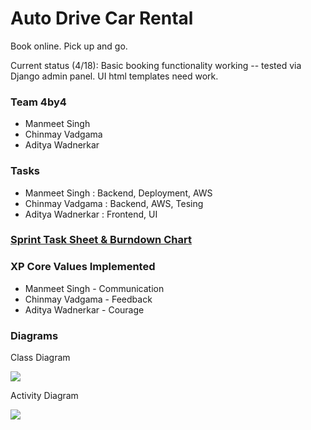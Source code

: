 # Auto Drive Car Rental
Book online. Pick up and go.

Current status (4/18):
Basic booking functionality working -- tested via Django admin panel.
UI html templates need work.

### Team 4by4
- Manmeet Singh
- Chinmay Vadgama
- Aditya Wadnerkar

### Tasks
- Manmeet Singh : Backend, Deployment, AWS
- Chinmay Vadgama : Backend, AWS, Tesing
- Aditya Wadnerkar : Frontend, UI

### [Sprint Task Sheet & Burndown Chart](https://docs.google.com/spreadsheets/d/1DH1Z07WLQ1PDeq4QQ1sFMy06S8JJzKAYJ7jU70TPEAE/edit#gid=0)


### XP Core Values Implemented
- Manmeet Singh - Communication
- Chinmay Vadgama - Feedback
- Aditya Wadnerkar - Courage

### Diagrams

Class Diagram

![](/Documentaion/Diagram/Class_Diagram.jpg)

Activity Diagram

![](/Documentaion/Diagram/Activity_Diagram.jpg)
